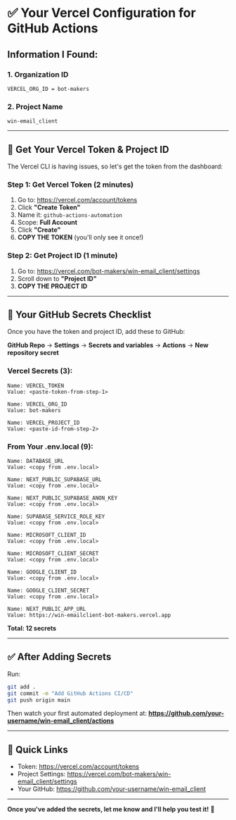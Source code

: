 # ✅ Your Vercel Configuration for GitHub Actions

## Information I Found:

### 1. Organization ID

```
VERCEL_ORG_ID = bot-makers
```

### 2. Project Name

```
win-email_client
```

---

## 🔑 Get Your Vercel Token & Project ID

The Vercel CLI is having issues, so let's get the token from the dashboard:

### Step 1: Get Vercel Token (2 minutes)

1. Go to: https://vercel.com/account/tokens
2. Click **"Create Token"**
3. Name it: `github-actions-automation`
4. Scope: **Full Account**
5. Click **"Create"**
6. **COPY THE TOKEN** (you'll only see it once!)

### Step 2: Get Project ID (1 minute)

1. Go to: https://vercel.com/bot-makers/win-email_client/settings
2. Scroll down to **"Project ID"**
3. **COPY THE PROJECT ID**

---

## 📝 Your GitHub Secrets Checklist

Once you have the token and project ID, add these to GitHub:

**GitHub Repo** → **Settings** → **Secrets and variables** → **Actions** → **New repository secret**

### Vercel Secrets (3):

```
Name: VERCEL_TOKEN
Value: <paste-token-from-step-1>

Name: VERCEL_ORG_ID
Value: bot-makers

Name: VERCEL_PROJECT_ID
Value: <paste-id-from-step-2>
```

### From Your .env.local (9):

```
Name: DATABASE_URL
Value: <copy from .env.local>

Name: NEXT_PUBLIC_SUPABASE_URL
Value: <copy from .env.local>

Name: NEXT_PUBLIC_SUPABASE_ANON_KEY
Value: <copy from .env.local>

Name: SUPABASE_SERVICE_ROLE_KEY
Value: <copy from .env.local>

Name: MICROSOFT_CLIENT_ID
Value: <copy from .env.local>

Name: MICROSOFT_CLIENT_SECRET
Value: <copy from .env.local>

Name: GOOGLE_CLIENT_ID
Value: <copy from .env.local>

Name: GOOGLE_CLIENT_SECRET
Value: <copy from .env.local>

Name: NEXT_PUBLIC_APP_URL
Value: https://win-emailclient-bot-makers.vercel.app
```

**Total: 12 secrets**

---

## ✅ After Adding Secrets

Run:

```bash
git add .
git commit -m "Add GitHub Actions CI/CD"
git push origin main
```

Then watch your first automated deployment at:
**https://github.com/your-username/win-email_client/actions**

---

## 🎯 Quick Links

- Token: https://vercel.com/account/tokens
- Project Settings: https://vercel.com/bot-makers/win-email_client/settings
- Your GitHub: https://github.com/your-username/win-email_client

---

**Once you've added the secrets, let me know and I'll help you test it!** 🚀
